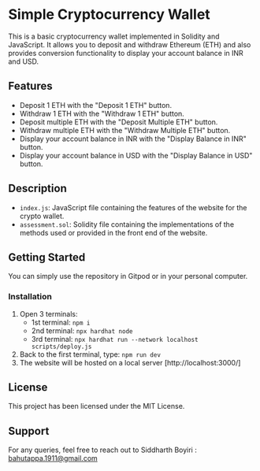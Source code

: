 # Simple Cryptocurrency Wallet

This is a basic cryptocurrency wallet implemented in Solidity and JavaScript. It allows you to deposit and withdraw Ethereum (ETH) and also provides conversion functionality to display your account balance in INR and USD.

## Features

- Deposit 1 ETH with the "Deposit 1 ETH" button.
- Withdraw 1 ETH with the "Withdraw 1 ETH" button.
- Deposit multiple ETH with the "Deposit Multiple ETH" button.
- Withdraw multiple ETH with the "Withdraw Multiple ETH" button.
- Display your account balance in INR with the "Display Balance in INR" button.
- Display your account balance in USD with the "Display Balance in USD" button.

## Description

- `index.js`: JavaScript file containing the features of the website for the crypto wallet.
- `assessment.sol`: Solidity file containing the implementations of the methods used or provided in the front end of the website.

## Getting Started

You can simply use the repository in Gitpod or in your personal computer.

### Installation

1. Open 3 terminals:
   - 1st terminal: `npm i`
   - 2nd terminal: `npx hardhat node`
   - 3rd terminal: `npx hardhat run --network localhost scripts/deploy.js`
2. Back to the first terminal, type: `npm run dev`
3. The website will be hosted on a local server [http://localhost:3000/]

## License

This project has been licensed under the MIT License.

## Support

For any queries, feel free to reach out to Siddharth Boyiri : bahutappa.1911@gmail.com

